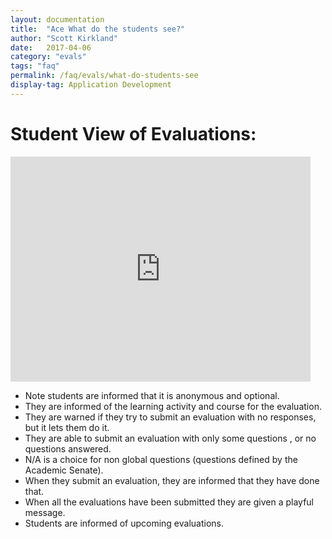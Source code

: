 ```yaml
---
layout: documentation
title:  "Ace What do the students see?"
author: "Scott Kirkland"
date:   2017-04-06
category: "evals"
tags: "faq"
permalink: /faq/evals/what-do-students-see
display-tag: Application Development
---
```


# Student View of Evaluations:

<iframe width="480" height="360" src="http://www.youtube.com/embed/WGpFle2Bh_c" frameborder="0"> </iframe>

- Note students are informed that it is anonymous and optional.
- They are informed of the learning activity and course for the evaluation.
- They are warned if they try to submit an evaluation with no responses, but it lets them do it.
- They are able to submit an evaluation with only some questions , or no questions answered.
- N/A is a choice for non global questions (questions defined by the Academic Senate).
- When they submit an evaluation, they are informed that they have done that.
- When all the evaluations have been submitted they are given a playful message.
- Students are informed of upcoming evaluations.

